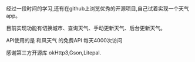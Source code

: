 经过一段时间的学习,还有在github上浏览优秀的开源项目,自己试着实现一个天气app。

目前实现功能有切换城市、查询天气、手动更新天气、后台更新天气。

API使用的是 和风天气 的免费API 每天4000次访问

感谢第三方开源库 okHttp3,Gson,Litepal.
